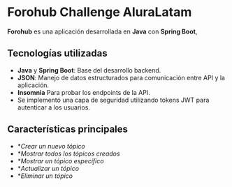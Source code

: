 # Forohub Challenge AluraLatam

**Forohub** es una aplicación desarrollada en **Java** con **Spring Boot**, 
## Tecnologías utilizadas
- **Java** y **Spring Boot**: Base del desarrollo backend.
- **JSON**: Manejo de datos estructurados para comunicación entre API y la aplicación.
- **Insomnia** Para probar los endpoints de la API.
- Se implementó una capa de seguridad utilizando tokens JWT para autenticar a los usuarios.

## Características principales 
- **Crear un nuevo tópico*
- **Mostrar todos los tópicos creados*
- **Mostrar un tópico específico*
- **Actualizar un tópico*
- **Eliminar un tópico*